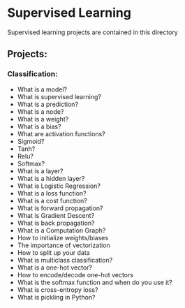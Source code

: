 # Supervised Learning
Supervised learning projects are contained in this directory

## Projects:

### Classification:
* What is a model?  
* What is supervised learning?  
* What is a prediction?  
* What is a node?  
* What is a weight?  
* What is a bias?  
* What are activation functions?  
 * Sigmoid?  
 * Tanh?  
 * Relu?  
 * Softmax?  
* What is a layer?  
* What is a hidden layer?  
* What is Logistic Regression?  
* What is a loss function?  
* What is a cost function?  
* What is forward propagation?  
* What is Gradient Descent?  
* What is back propagation?  
* What is a Computation Graph?  
* How to initialize weights/biases  
* The importance of vectorization  
* How to split up your data  
* What is multiclass classification?
* What is a one-hot vector?
* How to encode/decode one-hot vectors
* What is the softmax function and when do you use it?
* What is cross-entropy loss?
* What is pickling in Python?
